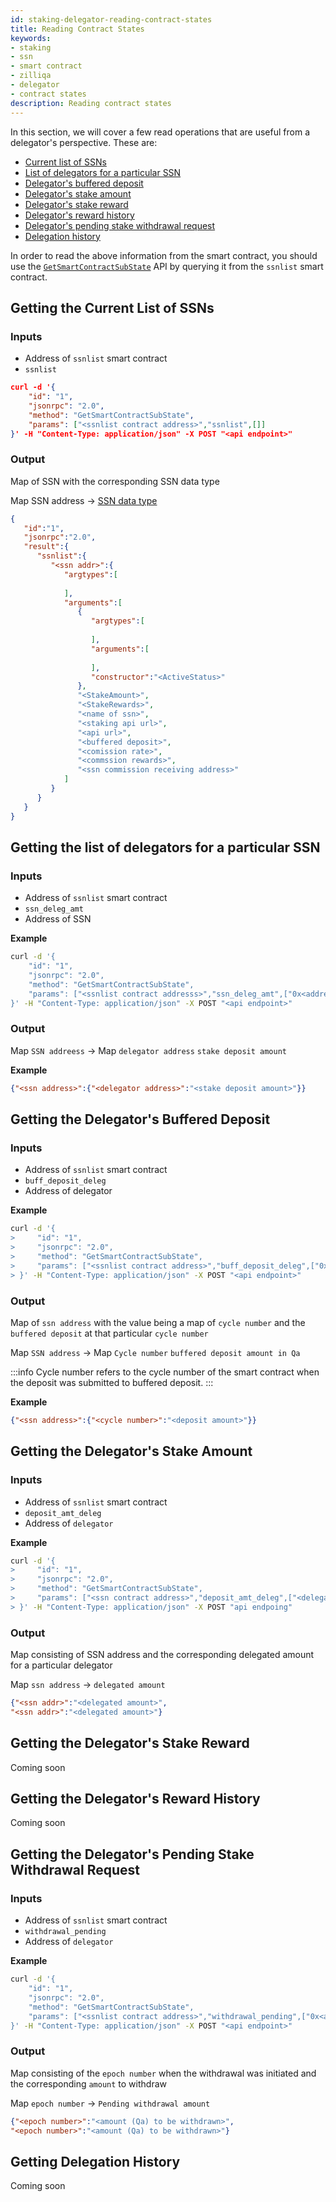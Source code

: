 ```yaml
---
id: staking-delegator-reading-contract-states
title: Reading Contract States
keywords: 
- staking
- ssn
- smart contract
- zilliqa	
- delegator
- contract states
description: Reading contract states
---
```


In this section, we will cover a few read operations that are useful from a delegator's perspective. These are:

- [Current list of SSNs](#getting-the-current-list-of-ssns)
- [List of delegators for a particular SSN](#getting-the-list-of-delegators-for-a-particular-ssn)
- [Delegator's buffered deposit](#getting-the-delegators-buffered-deposit)
- [Delegator's stake amount](#getting-the-delegators-stake-amount)
- [Delegator's stake reward](#getting-the-delegators-stake-reward)
- [Delegator's reward history](#getting-the-delegators-reward-history)
- [Delegator's pending stake withdrawal request](#getting-the-delegators-pending-stake-withdrawal-request)
- [Delegation history](#getting-delegation-history)

In order to read the above information from the smart contract, you should use the [`GetSmartContractSubState`](https://apidocs.zilliqa.com/#getsmartcontractsubstate) API by querying it from the `ssnlist` smart contract.

## Getting the Current List of SSNs

### Inputs

- Address of `ssnlist` smart contract
- `ssnlist`

```json 
curl -d '{
    "id": "1",
    "jsonrpc": "2.0",
    "method": "GetSmartContractSubState",
    "params": ["<ssnlist contract address>","ssnlist",[]]
}' -H "Content-Type: application/json" -X POST "<api endpoint>"
```

### Output

Map of SSN with the corresponding SSN data type

Map SSN address -> [SSN data type](https://github.com/Zilliqa/staking-contract/tree/spec/contracts#data-types)

```json
{
   "id":"1",
   "jsonrpc":"2.0",
   "result":{
      "ssnlist":{
         "<ssn addr>":{
            "argtypes":[
               
            ],
            "arguments":[
               {
                  "argtypes":[
                     
                  ],
                  "arguments":[
                     
                  ],
                  "constructor":"<ActiveStatus>"
               },
               "<StakeAmount>",
               "<StakeRewards>",
               "<name of ssn>",
               "<staking api url>",
               "<api url>",
               "<buffered deposit>",
               "<comission rate>",
               "<commssion rewards>",
               "<ssn commission receiving address>"
            ]
         }
      }
   }
}
```

## Getting the list of delegators for a particular SSN

### Inputs
- Address of `ssnlist` smart contract
- `ssn_deleg_amt`
- Address of SSN

__Example__  
```bash
curl -d '{
    "id": "1",
    "jsonrpc": "2.0",
    "method": "GetSmartContractSubState",
    "params": ["<ssnlist contract addresss>","ssn_deleg_amt",["0x<address of SSN>"]]
}' -H "Content-Type: application/json" -X POST "<api endpoint>"
```

### Output
Map `SSN addreess` -> Map `delegator address` `stake deposit amount`

__Example__  
```json
{"<ssn address>":{"<delegator address>":"<stake deposit amount>"}}
```

## Getting the Delegator's Buffered Deposit

### Inputs

- Address of `ssnlist` smart contract
- `buff_deposit_deleg`
- Address of delegator

__Example__  
```bash
curl -d '{
>     "id": "1",
>     "jsonrpc": "2.0",
>     "method": "GetSmartContractSubState",
>     "params": ["<ssnlist contract address>","buff_deposit_deleg",["0x<address of delegator>"]]
> }' -H "Content-Type: application/json" -X POST "<api endpoint>"
```

### Output

Map of `ssn address` with the value being a map of `cycle number` and the `buffered deposit` at that particular `cycle number` 

Map `SSN address` -> Map `Cycle number` `buffered deposit amount in Qa` 

:::info
Cycle number refers to the cycle number of the smart contract when the deposit was submitted to buffered deposit.
:::

__Example__  
```json
{"<ssn address>":{"<cycle number>":"<deposit amount>"}}
```

## Getting the Delegator's Stake Amount

### Inputs

- Address of `ssnlist` smart contract
- `deposit_amt_deleg`
- Address of `delegator`

__Example__  
```bash
curl -d '{
>     "id": "1",
>     "jsonrpc": "2.0",
>     "method": "GetSmartContractSubState",
>     "params": ["<ssn contract address>","deposit_amt_deleg",["<delegator address>"]]
> }' -H "Content-Type: application/json" -X POST "api endpoing"
```

### Output

Map consisting of SSN address and the corresponding delegated amount for a particular delegator

Map `ssn address` -> `delegated amount`
```json
{"<ssn addr>":"<delegated amount>",
"<ssn addr>":"<delegated amount>"}
```

## Getting the Delegator's Stake Reward

Coming soon

## Getting the Delegator's Reward History

Coming soon

## Getting the Delegator's Pending Stake Withdrawal Request

### Inputs

- Address of `ssnlist` smart contract
- `withdrawal_pending`
- Address of `delegator`

__Example__  
```bash
curl -d '{
    "id": "1",
    "jsonrpc": "2.0",
    "method": "GetSmartContractSubState",
    "params": ["<ssnlist contract address>","withdrawal_pending",["0x<address of delegator>"]]
}' -H "Content-Type: application/json" -X POST "<api endpoint>"

```

### Output

Map consisting of the `epoch number` when the withdrawal was initiated and the corresponding `amount` to withdraw

Map `epoch number` -> `Pending withdrawal amount`
```json
{"<epoch number>":"<amount (Qa) to be withdrawn>",
"<epoch number>":"<amount (Qa) to be withdrawn>"}
```

## Getting Delegation History

Coming soon 
